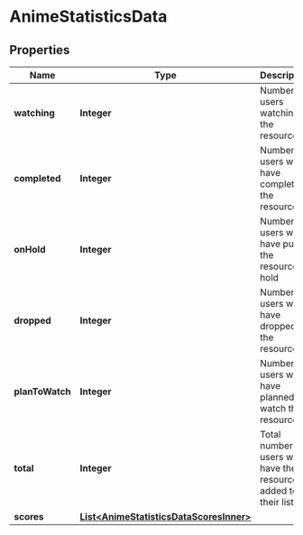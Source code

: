 

# AnimeStatisticsData


## Properties

| Name | Type | Description | Notes |
|------------ | ------------- | ------------- | -------------|
|**watching** | **Integer** | Number of users watching the resource |  [optional] |
|**completed** | **Integer** | Number of users who have completed the resource |  [optional] |
|**onHold** | **Integer** | Number of users who have put the resource on hold |  [optional] |
|**dropped** | **Integer** | Number of users who have dropped the resource |  [optional] |
|**planToWatch** | **Integer** | Number of users who have planned to watch the resource |  [optional] |
|**total** | **Integer** | Total number of users who have the resource added to their lists |  [optional] |
|**scores** | [**List&lt;AnimeStatisticsDataScoresInner&gt;**](AnimeStatisticsDataScoresInner.md) |  |  [optional] |



